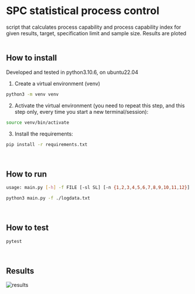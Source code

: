# SPC statistical process control
script that calculates process capability and process capability index for given results, target, specification limit and sample size.
Results are ploted
&nbsp;
&nbsp;

## How to install
Developed and tested in python3.10.6, on ubuntu22.04

1. Create a virtual environment (venv)
```bash
python3 -m venv venv
```

2. Activate the virtual environment (you need to repeat this step, and this step only, every time you start a new terminal/session):
```bash
source venv/bin/activate
```

3. Install the requirements:
```bash
pip install -r requirements.txt
```

&nbsp;
## How to run
```bash
usage: main.py [-h] -f FILE [-sl SL] [-n {1,2,3,4,5,6,7,8,9,10,11,12}]
```

```bash
python3 main.py -f ./logdata.txt
```

&nbsp;
## How to test
```bash
pytest
```

&nbsp;
## Results
![results](https://i.imgur.com/NfBCO1L.png)